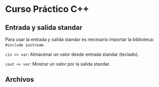 # Curso Práctico C++

## Entrada y salida standar

Para usar la entrada y salida standar es necesario importar la biblioteca: `#include iostream`.

``cin >> var``: Almacenar un valor desde entrada standar (teclado).

``cout << var``: Mostrar un valor por la salida standar.

## Archivos

